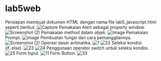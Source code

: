 # lab5web
Persiapan membuat dokumen HTML dengan nama file lab5_javascript.html seperti berikut.
![Capture](https://user-images.githubusercontent.com/81568777/116109134-ba17bb00-a6de-11eb-90aa-21b1b96bdbc7.PNG)
Pemakaian Alert sebagai property window.
![Screenshot (2)](https://user-images.githubusercontent.com/81568777/116109717-40cc9800-a6df-11eb-9b60-0bf5d627a297.png)
Pemakaian method dalam objek.
![image](https://user-images.githubusercontent.com/81568777/116110690-1deeb380-a6e0-11eb-92dd-76306c0d0b66.png)
Pemakaian Prompt.
![image](https://user-images.githubusercontent.com/81568777/116110964-6017f500-a6e0-11eb-91cd-372fb6c6839a.png)
Pembuatan fungsi dan cara pemanggilannya.
![Screenshot (2)](https://user-images.githubusercontent.com/81568777/116111269-b1c07f80-a6e0-11eb-9459-7a10b292a8c7.png)
Operasi dasar aritmatika.
![1](https://user-images.githubusercontent.com/81568777/116111499-e7656880-a6e0-11eb-9717-ac193890cce7.PNG)
![22](https://user-images.githubusercontent.com/81568777/116111696-18de3400-a6e1-11eb-9b98-bbb8e83b56af.PNG)
Seleksi kondisi (if..else).
![23](https://user-images.githubusercontent.com/81568777/116111854-3a3f2000-a6e1-11eb-9481-ad13e5835f0e.PNG)
![24](https://user-images.githubusercontent.com/81568777/116111985-58a51b80-a6e1-11eb-9eec-65e87b675955.PNG)
Penggunaan operator switch untuk seleksi kondisi.
![25](https://user-images.githubusercontent.com/81568777/116112147-80947f00-a6e1-11eb-9919-eae6cf3c9558.PNG)
Form Input.
![11](https://user-images.githubusercontent.com/81568777/116112800-1a5c2c00-a6e2-11eb-98a7-bd87be785370.PNG)
Form Button.
![33](https://user-images.githubusercontent.com/81568777/116112996-4b3c6100-a6e2-11eb-990a-c34b77cdb428.PNG)

